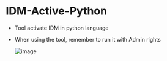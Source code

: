 # IDM-Active-Python
- Tool activate IDM in python language
- When using the tool, remember to run it with Admin rights

  ![image](https://github.com/leowindmeliodas/IDM-Active-Python/assets/74085082/c10e639e-cf42-42f0-a75c-749853cc0770)
